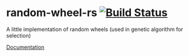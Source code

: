 # random-wheel-rs [![Build Status](https://travis-ci.org/Kerosene2000/random-wheel-rs.svg?branch=master)](https://travis-ci.org/Kerosene2000/random-wheel-rs)
A little implementation of random wheels (used in genetic algorithm for selection)

[Documentation](https://kerosene2000.github.io/random-wheel-rs-doc/random-wheel-rs/random_wheel/index.html)
